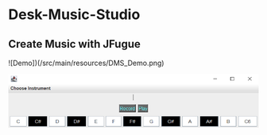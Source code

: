 # Desk-Music-Studio
## Create Music with JFugue

![Demo])(/src/main/resources/DMS_Demo.png)

![UML Diagram](/src/main/resources/DMS_Demo.png)
